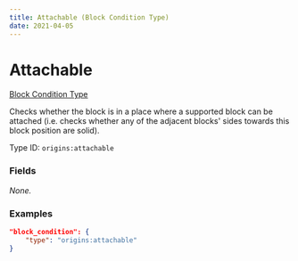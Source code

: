 ```yaml
---
title: Attachable (Block Condition Type)
date: 2021-04-05
---
```


# Attachable

[Block Condition Type](../block_condition_types.md)

Checks whether the block is in a place where a supported block can be attached (i.e. checks whether any of the adjacent blocks' sides towards this block position are solid).

Type ID: `origins:attachable`


### Fields

_None._


### Examples

```json
"block_condition": {
    "type": "origins:attachable"
}
```